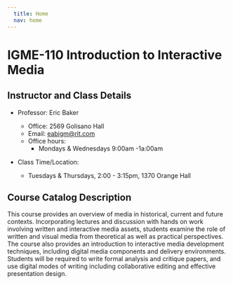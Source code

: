 ```yaml
---
  title: Home
  nav: home
---
```


# IGME-110 Introduction to Interactive Media

## Instructor and Class Details

-   Professor: Eric Baker

    -   Office: 2569 Golisano Hall
    -   Email: eabigm@rit.com
    -   Office hours:
        -   Mondays & Wednesdays 9:00am  -1a:00am

-   Class Time/Location:

    -   Tuesdays & Thursdays, 2:00 - 3:15pm, 1370 Orange Hall

## Course Catalog Description

This course provides an overview of media in historical, current and future contexts. Incorporating lectures and discussion with hands on work involving written and interactive media assets, students examine the role of written and visual media from theoretical as well as practical perspectives. The course also provides an introduction to interactive media development techniques, including digital media components and delivery environments. Students will be required to write formal analysis and critique papers, and use digital modes of writing including collaborative editing and effective presentation design.
